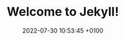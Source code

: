 ---
layout: contact1
title:  "Welcome to Jekyll!"
date:   2022-07-30 10:53:45 +0100
permalink: /contact1/
categories: blog
---